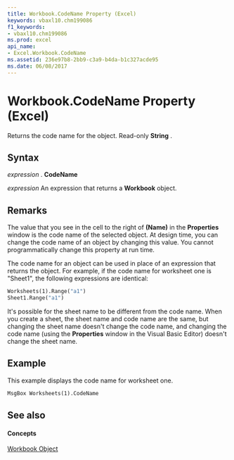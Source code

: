 ```yaml
---
title: Workbook.CodeName Property (Excel)
keywords: vbaxl10.chm199086
f1_keywords:
- vbaxl10.chm199086
ms.prod: excel
api_name:
- Excel.Workbook.CodeName
ms.assetid: 236e97b8-2bb9-c3a9-b4da-b1c327acde95
ms.date: 06/08/2017
---
```



# Workbook.CodeName Property (Excel)

Returns the code name for the object. Read-only  **String** .


## Syntax

 _expression_ . **CodeName**

 _expression_ An expression that returns a **Workbook** object.


## Remarks

The value that you see in the cell to the right of  **(Name)** in the **Properties** window is the code name of the selected object. At design time, you can change the code name of an object by changing this value. You cannot programmatically change this property at run time.

The code name for an object can be used in place of an expression that returns the object. For example, if the code name for worksheet one is "Sheet1", the following expressions are identical:




```vb
Worksheets(1).Range("a1") 
Sheet1.Range("a1")
```

It's possible for the sheet name to be different from the code name. When you create a sheet, the sheet name and code name are the same, but changing the sheet name doesn't change the code name, and changing the code name (using the  **Properties** window in the Visual Basic Editor) doesn't change the sheet name.


## Example

This example displays the code name for worksheet one.


```vb
MsgBox Worksheets(1).CodeName
```


## See also


#### Concepts


[Workbook Object](workbook-object-excel.md)

